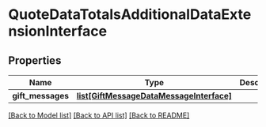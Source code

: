 # QuoteDataTotalsAdditionalDataExtensionInterface

## Properties
Name | Type | Description | Notes
------------ | ------------- | ------------- | -------------
**gift_messages** | [**list[GiftMessageDataMessageInterface]**](GiftMessageDataMessageInterface.md) |  | [optional] 

[[Back to Model list]](../README.md#documentation-for-models) [[Back to API list]](../README.md#documentation-for-api-endpoints) [[Back to README]](../README.md)


